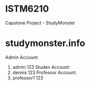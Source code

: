 # ISTM6210
Capstone Project - StudyMonster 
# studymonster.info 


Admin Account:
  1. admin 123
Studen Account:
  1. dennis 123
Professor Account:
  1. professor1 123
